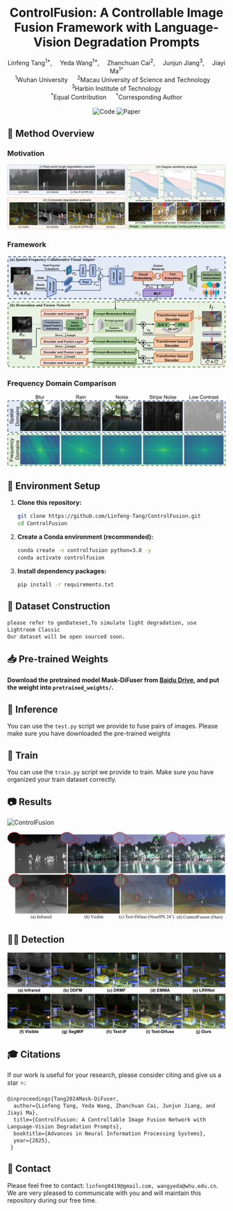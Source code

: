 <div align="center" style="text-decoration: none !important;">
    <h1>
      <a href="https://arxiv.org/pdf/2503.23356?" target="_blank" style="text-decoration: none !important;">ControlFusion: A Controllable Image Fusion Framework with Language-Vision Degradation Prompts</a>
    </h1>
    <div>
        <a href='https://github.com/Linfeng-Tang' target='_blank' style="text-decoration: none !important;">Linfeng Tang<sup>1*</sup></a>,&emsp;
        <a href='https://github.com/LfWhat' target='_blank' style="text-decoration: none !important;">Yeda Wang<sup>1*</sup></a>,&emsp;
        <a href='#' target='_blank' style="text-decoration: none !important;">Zhanchuan Cai<sup>2</sup></a>,&emsp;
        <a href='#' target='_blank' style="text-decoration: none !important;">Junjun Jiang<sup>3</sup></a>,&emsp;
        <a href='https://sites.google.com/site/jiayima2013' target='_blank' style="text-decoration: none !important;">Jiayi Ma<sup>1&#8224;</sup></a>
    </div>
    <div>
        <sup>1</sup>Wuhan University &emsp;
        <sup>2</sup>Macau University of Science and Technology &emsp;
        <sup>3</sup>Harbin Institute of Technology <br>
        <sup>*</sup>Equal Contribution &emsp; <sup>&#8224;</sup>Corresponding Author
    </div>
    <br>
    <div style="text-decoration: none !important;">
        <a href="https://github.com/Linfeng-Tang/ControlFusion" target='_blank' style="text-decoration: none !important; border: none !important;">
            <img src="https://img.shields.io/badge/🌟-Code-blue?style=for-the-badge&logo=github" alt="Code" style="border: none !important; box-shadow: none !important;">
        </a>
        <a href="https://arxiv.org/pdf/2503.23356?" target='_blank' style="text-decoration: none !important; border: none !important;">
            <img src="https://img.shields.io/badge/arXiv-2503.23356-b31b1b?style=for-the-badge&logo=arxiv" alt="Paper" style="border: none !important; box-shadow: none !important;">
        </a>
    </div>
</div>


## 🔎 Method Overview
###  Motivation
![ControlFusion](assets/introduction.jpg)

###  Framework
![ControlFusion](assets/framework.jpg)

###  Frequency Domain Comparison
![ControlFusion](assets/frequency.jpg)

## 🔧 Environment Setup
1.  **Clone this repository:**
    ```bash
    git clone https://github.com/Linfeng-Tang/ControlFusion.git
    cd ControlFusion
    ```

2.  **Create a Conda environment (recommended):**
    ```bash
    conda create -n controlfusion python=3.8 -y
    conda activate controlfusion
    ```

3.  **Install dependency packages:**
    ```bash
    pip install -r requirements.txt
    ```
## 📂 Dataset Construction
    please refer to genDateset,To simulate light degradation, use Lightroom Classic
    Our dataset will be open sourced soon.
## 📥 Pre-trained Weights
#### Download the pretrained model Mask-DiFuser from [Baidu Drive](https://pan.baidu.com/s/1zIvBFFxLxtID732uU_xPyw?pwd=j9h7), and put the weight into `pretrained_weights/`.

## 🧪 Inference

You can use the `test.py` script we provide to fuse pairs of images. Please make sure you have downloaded the pre-trained weights

## 🚂 Train

You can use the `train.py` script we provide to train. Make sure you have organized your train dataset correctly.

## 📷 Results
![ControlFusion](assets/highlight.jpg)

![ControlFusion](assets/realworld.jpg)


## 🕵️‍♂️ Detection
![ControlFusion](assets/Detection.jpg)


## 🎓 Citations
If our work is useful for your research, please consider citing and give us a star ⭐:
```
@inproceedings{Tang2024Mask-DiFuser,
  author={Linfeng Tang, Yeda Wang, Zhanchuan Cai, Junjun Jiang, and Jiayi Ma},
  title={ControlFusion: A Controllable Image Fusion Network with Language-Vision Degradation Prompts}, 
  booktitle={Advances in Neural Information Processing Systems},
  year={2025},
 }
```


## 🤝 Contact
Please feel free to contact: `linfeng0419@gmail.com, wangyeda@whu.edu.cn`. 
We are very pleased to communicate with you and will maintain this repository during our free time.

